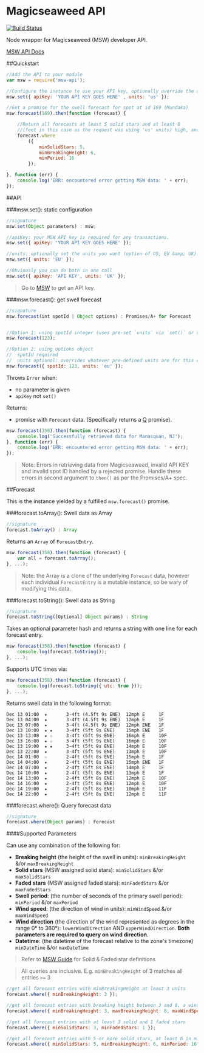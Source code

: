 Magicseaweed API
=============

[![Build Status](https://travis-ci.org/justinjmoses/msw-api.png)](https://travis-ci.org/justinjmoses/msw-api)

Node wrapper for Magicseaweed (MSW) developer API. 

[MSW API Docs](http://magicseaweed.com/developer/forecast-api)

##Quickstart

```javascript
//Add the API to your module
var msw = require('msw-api');

//Configure the instance to use your API key, optionally override the units (default is 'US')
msw.set({ apiKey: 'YOUR API KEY GOES HERE' , units: 'us' });

//Get a promise for the swell forecast for spot at id 169 (Mundaka)
msw.forecast(169).then(function (forecast) {

    //Return all forecasts at least 5 solid stars and at least 6 
    //(feet in this case as the request was using 'us' units) high, and at least 16s in primary swell period  
    forecast.where
        ({
            minSolidStars: 5,
            minBreakingHeight: 6,
            minPeriod: 16
        });

}, function (err) {
    console.log('ERR: encountered error getting MSW data: ' + err);
});
```

##API

###msw.set(): static configuration

```javascript
//signature
msw.set(Object parameters) : msw;
```

```javascript
//apiKey: your MSW API key is required for any transactions. 
msw.set({ apiKey: 'YOUR API KEY GOES HERE' });

//units: optionally set the units you want (option of US, EU &amp; UK). Default of 'US'. Case insensitive.
msw.set({ units: 'EU' });

//Obviously you can do both in one call
msw.set({ apiKey: 'API KEY', units: 'UK' });
```

>Go to [MSW](http://magicseaweed.com/developer/sign-up) to get an API key.

###msw.forecast(): get swell forecast

```javascript
//signature
msw.forecast(int spotId | Object options) : Promises/A+ for Forecast
```

```javascript

//Option 1: using spotId integer (uses pre-set `units` via `set()` or default value of 'US')
msw.forecast(123);

//Option 2: using options object 
//  spotId required
//  units optional: overrides whatever pre-defined units are for this call only
msw.forecast({ spotId: 123, units: 'eu' });
```

Throws `Error` when: 

* no parameter is given
* `apiKey` not `set()`

Returns:

* promise with `Forecast` data. (Specifically returns a [Q](https://github.com/kriskowal/q) promise). 

```javascript
msw.forecast(358).then(function (forecast) {
    console.log('Successfully retrieved data for Manasquan, NJ');
}, function (err) {
    console.log('ERR: encountered error getting MSW data: ' + err);
});
```

>Note: Errors in retrieving data from Magicseaweed, invalid API KEY and invalid spot ID handled by a rejected promise. Handle these errors in second argument to `then()` as per the Promises/A+ spec. 

##Forecast 

This is the instance yielded by a fulfilled `msw.forecast()` promise. 

###forecast.toArray(): Swell data as Array
```javascript
//signature
forecast.toArray() : Array
```

Returns an `Array` of `ForecastEntry`.

```javascript   
msw.forecast(358).then(function (forecast) {
    var all = forecast.toArray();
}, ...);
```

>Note: the Array is a clone of the underlying `Forecast` data, however each individual `ForecastEntry` is a mutable instance, so be wary of modifying this data.

###forecast.toString(): Swell data as String 

```javascript
//signature
forecast.toString([Optional] Object params) : String
```

Takes an optional parameter hash and returns a string with one line for each forecast entry. 

```javascript   
msw.forecast(358).then(function (forecast) {
    console.log(forecast.toString());
}, ...);
```

Supports UTC times via:

```javascript
msw.forecast(358).then(function (forecast) {
    console.log(forecast.toString({ utc: true }));
}, ...);
```

Returns swell data in the following format:

```
Dec 13 01:00  ★       3-4ft (4.5ft 9s ENE)  12mph E     1F
Dec 13 04:00  ★       3-4ft (4.5ft 9s ENE)  12mph E     1F
Dec 13 07:00  ★       3-4ft (4.5ft 9s ENE)  12mph ENE   1F
Dec 13 10:00  ★ ★     3-4ft (5ft 9s ENE)    15mph ENE   1F
Dec 13 13:00  ★ ☆     3-4ft (5ft 9s ENE)    16mph E     10F
Dec 13 16:00  ★ ☆     3-4ft (5ft 9s ENE)    16mph E     10F
Dec 13 19:00  ★ ★     3-4ft (5ft 9s ENE)    14mph E     10F
Dec 13 22:00  ★       3-4ft (5ft 9s ENE)    13mph E     10F
Dec 14 01:00  ☆       2-4ft (5ft 8s ENE)    15mph E     1F
Dec 14 04:00  ★       2-4ft (5ft 8s ENE)    15mph ENE   1F
Dec 14 07:00  ★       2-4ft (5ft 8s ENE)    14mph E     1F
Dec 14 10:00  ★       2-4ft (5ft 8s ENE)    13mph E     1F
Dec 14 13:00  ★       2-4ft (5ft 8s ENE)    12mph E     10F
Dec 14 16:00  ★       2-4ft (5ft 8s ENE)    12mph E     10F
Dec 14 19:00  ★       2-4ft (5ft 8s ENE)    10mph E     11F
Dec 14 22:00  ★       2-4ft (5ft 8s ENE)    12mph E     11F
```

###forecast.where(): Query forecast data

```javascript
//signature
forecast.where(Object params) : Forecast
```

####Supported Parameters

Can use any combination of the following for:

* __Breaking height__ (the height of the swell in units): `minBreakingHeight` &/or `maxBreakingHeight` 
* __Solid stars__ (MSW assigned solid stars): `minSolidStars` &/or `maxSolidStars`
* __Faded stars__ (MSW assigned faded stars): `minFadedStars` &/or `maxFadedStars`
* __Swell period__: (the number of seconds of the primary swell period): `minPeriod` &/or `maxPeriod`
* __Wind speed__: (the direction of wind in units): `minWindSpeed` &/or `maxWindSpeed`
* __Wind direction__ (the direction of the wind represented as degrees in the range 0° to 360°): `lowerWindDirection` AND `upperWindDirection`. __Both parameters are required to query on wind direction__.
* __Datetime__: (the datetime of the forecast relative to the zone's timezone) `minDateTime` &/or `maxDateTime`

>Refer to [MSW Guide](http://magicseaweed.com/developer/forecast-api) for Solid & Faded star definitions

>All queries are inclusive. E.g. `minBreakingHeight` of 3 matches all entries `>=` 3

```javascript
//get all forecast entries with minBreakingHeight at least 3 units
forecast.where({ minBreakingHeight: 3 });

//get all forecast entries with breaking height between 3 and 8, a wind speed of no more than 10 units and a period of at least 10s
forecast.where({ minBreakingHeight: 3, maxBreakingHeight: 8, maxWindSpeed: 10, minPeriod: 10 });

//get all forecast entries with at least 3 solid and 1 faded stars
forecast.where({ minSolidStars: 3, minFadedStars: 1 });

//get all forecast entries with 5 or more solid stars, at least 6 in min breaking height and a 16 or more second period
forecast.where({ minSolidStars: 5, minBreakingHeight: 6, minPeriod: 16 });
```
